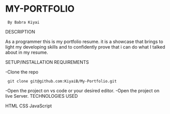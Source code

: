 # MY-PORTFOLIO
     By Babra Kiyai
  
DESCRIPTION

As a programmer this is my portfolio resume. 
it is a showcase that brings to light my developing skills and to confidently prove that i can do what I talked about in my resume.

SETUP/INSTALLATION REQUIREMENTS

   -Clone the repo
   
     git clone git@github.com:KiyaiB/My-Portfolio.git
     
   -Open the project on vs code or your desired editor.
   -Open the project on live Server.
TECHNOLOGIES USED

  HTML
  CSS
  JavaScript
